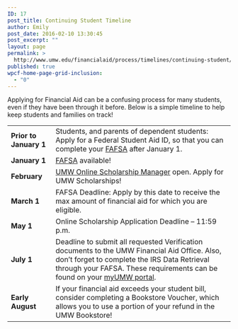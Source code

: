 ```yaml
---
ID: 17
post_title: Continuing Student Timeline
author: Emily
post_date: 2016-02-10 13:30:45
post_excerpt: ""
layout: page
permalink: >
  http://www.umw.edu/financialaid/process/timelines/continuing-student/
published: true
wpcf-home-page-grid-inclusion:
  - "0"
---
```

Applying for Financial Aid can be a confusing process for many students, even if they have been through it before.  Below is a simple timeline to help keep students and families on track!
<table width="99%">
<tbody>
<tr>
<td width="20%"><strong>Prior to January 1</strong></td>
<td width="80%">Students, and parents of dependent students: Apply for a Federal Student Aid ID, so that you can complete your <a href="https://fafsa.ed.gov/">FAFSA</a> after January 1.</td>
</tr>
<tr>
<td><strong>January 1</strong></td>
<td><a href="https://fafsa.ed.gov/">FAFSA</a> available!</td>
</tr>
<tr>
<td><strong>February </strong></td>
<td><a href="https://umw.scholarships.ngwebsolutions.com">UMW Online Scholarship Manager</a> open. Apply for UMW Scholarships!</td>
</tr>
<tr>
<td><strong>March 1</strong></td>
<td>FAFSA Deadline: Apply by this date to receive the max amount of financial aid for which you are eligible.</td>
</tr>
<tr>
<td><strong>May 1</strong></td>
<td>Online Scholarship Application Deadline – 11:59 p.m.</td>
</tr>
<tr>
<td><strong>July 1</strong></td>
<td>Deadline to submit all requested Verification documents to the UMW Financial Aid Office. Also, don’t forget to complete the IRS Data Retrieval through your FAFSA. These requirements can be found on your <a href="https://orgsync.com/home/551">myUMW portal</a>.</td>
</tr>
<tr>
<td><strong>Early August</strong></td>
<td>If your financial aid exceeds your student bill, consider completing a Bookstore Voucher, which allows you to use a portion of your refund in the UMW Bookstore!</td>
</tr>
</tbody>
</table>